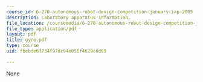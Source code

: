 ```yaml
---
course_id: 6-270-autonomous-robot-design-competition-january-iap-2005
description: Laboratory apparatus information.
file_location: /coursemedia/6-270-autonomous-robot-design-competition-january-iap-2005/fbebde6f734f97dc94e056f4629c6d69_gyro.pdf
file_type: application/pdf
layout: pdf
title: gyro.pdf
type: course
uid: fbebde6f734f97dc94e056f4629c6d69

---
```

None